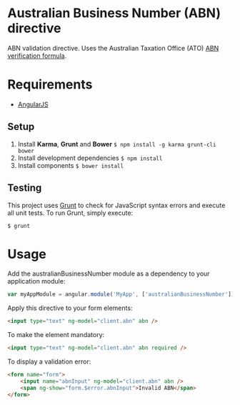 Australian Business Number (ABN) directive
==========
ABN validation directive. Uses the Australian Taxation Office (ATO) [ABN verification formula](http://www.ato.gov.au/Business/Australian-business-number/In-detail/Introduction/Format-of-the-ABN/).

# Requirements
- [AngularJS](http://angularjs.org/)

## Setup
1. Install **Karma**, **Grunt** and **Bower**
  `$ npm install -g karma grunt-cli bower`
2. Install development dependencies
  `$ npm install`
3. Install components
  `$ bower install`

## Testing
This project uses [Grunt](http://gruntjs.com/) to check for JavaScript syntax errors and execute all unit tests. To run Grunt, simply execute:

`$ grunt`

# Usage
Add the australianBusinessNumber module as a dependency to your application module:

```javascript
var myAppModule = angular.module('MyApp', ['australianBusinessNumber']);
```

Apply this directive to your form elements:

```html
<input type="text" ng-model="client.abn" abn />
```

To make the element mandatory:

```html
<input type="text" ng-model="client.abn" abn required />
```

To display a validation error:

```html
<form name="form">
	<input name="abnInput" ng-model="client.abn" abn />
	<span ng-show="form.$error.abnInput">Invalid ABN</span>
</form>
```
